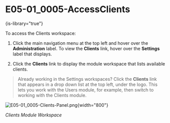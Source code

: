 # E05-01_0005-AccessClients

{is-library="true"}

<snippet id="E05-01_0005-AccessClients_snippet">

To access the Clients workspace:

1. Click the main navigation menu at the top left and hover over the **Administration** label. To view the **Clients** link, hover over the **Settings** label that displays.

2. Click the **Clients** link to display the module workspace that lists available clients.

> Already working in the Settings workspaces? Click the **Clients** link that appears in a drop down list at the top left, under the logo. This lets you work with the Users module, for example, then switch to working with the Clients module.

![E05-01_0005-Clients-Panel.png](E05-01_0005-Clients-Panel.png){width="800"}

*Clients Module Workspace*

</snippet>